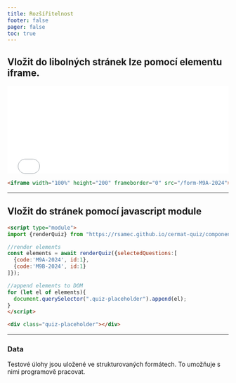 ```yaml
---
title: Rozšířitelnost
footer: false
pager: false
toc: true
---
```


## Vložit do libolných stránek lze pomocí elementu iframe.

<iframe width="100%" height="200" frameborder="0" src="/form-M9A-2024"></iframe>

```html run=false
<iframe width="100%" height="200" frameborder="0" src="/form-M9A-2024"></iframe>
```
---

## Vložit do stránek pomocí javascript module


<script type="module">
import {renderQuiz} from "https://rsamec.github.io/cermat-quiz/components/quiz.js";
const elements = await renderQuiz({selectedQuestions:[{code:'M9A-2024', id:1}, {code:'M9B-2024', id:1}]});
for (let el of elements){
  document.querySelector(".quiz-placeholder").append(el);
}
</script>

<div class="quiz-placeholder"></div>

```html run=false
<script type="module">
import {renderQuiz} from "https://rsamec.github.io/cermat-quiz/components/quiz.js";

//render elements
const elements = await renderQuiz({selectedQuestions:[
  {code:'M9A-2024', id:1},
  {code:'M9B-2024', id:1}
]});

//append elements to DOM
for (let el of elements){
  document.querySelector(".quiz-placeholder").append(el);
}
</script>

<div class="quiz-placeholder"></div>
```
---

### Data

Testové úlohy jsou uložené ve strukturovaných formátech. To umožňuje s nimi programově pracovat.






